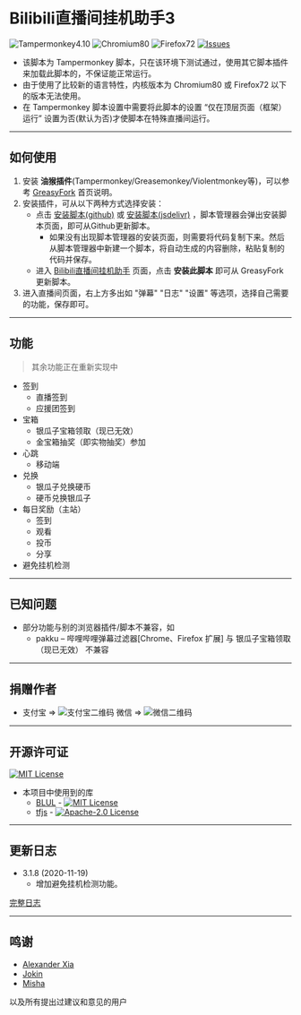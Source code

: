 # Bilibili直播间挂机助手3

![Tampermonkey4.10](https://img.shields.io/badge/Tampermonkey4.10-pass-green.svg?longCache=true) ![Chromium80](https://img.shields.io/badge/Chromium80-pass-green.svg?longCache=true) ![Firefox72](https://img.shields.io/badge/Firefox72-pass-green.svg?longCache=true) [![Issues](https://img.shields.io/github/issues/SeaLoong/BLRHH.svg)](https://github.com/SeaLoong/BLRHH/issues)

+ 该脚本为 Tampermonkey 脚本，只在该环境下测试通过，使用其它脚本插件来加载此脚本的，不保证能正常运行。
+ 由于使用了比较新的语言特性，内核版本为 Chromium80 或 Firefox72 以下的版本无法使用。
+ 在 Tampermonkey 脚本设置中需要将此脚本的设置 “仅在顶层页面（框架）运行” 设置为否(默认为否)才使脚本在特殊直播间运行。

----------------------------------

## 如何使用

1. 安装 **油猴插件**(Tampermonkey/Greasemonkey/Violentmonkey等)，可以参考 [GreasyFork](https://greasyfork.org/zh-CN) 首页说明。
2. 安装插件，可从以下两种方式选择安装：
   + 点击 [安装脚本(github)](https://raw.githubusercontent.com/SeaLoong/BLRHH/dist/installer.github.user.js) 或 [安装脚本(jsdelivr)](https://cdn.jsdelivr.net/gh/SeaLoong/BLRHH@dist/installer.jsdelivr.user.js) ，脚本管理器会弹出安装脚本页面，即可从Github更新脚本。
     + 如果没有出现脚本管理器的安装页面，则需要将代码复制下来。然后从脚本管理器中新建一个脚本，将自动生成的内容删除，粘贴复制的代码并保存。
   + 进入 [Bilibili直播间挂机助手](https://greasyfork.org/zh-CN/scripts/37095-bilibili%E7%9B%B4%E6%92%AD%E9%97%B4%E6%8C%82%E6%9C%BA%E5%8A%A9%E6%89%8B) 页面，点击 **安装此脚本** 即可从 GreasyFork 更新脚本。
3. 进入直播间页面，右上方多出如 "弹幕" "日志" "设置" 等选项，选择自己需要的功能，保存即可。

----------------------------------

## 功能

> 其余功能正在重新实现中

+ 签到
  + 直播签到
  + 应援团签到
+ 宝箱
  + 银瓜子宝箱领取（现已无效）
  + 金宝箱抽奖（即实物抽奖）参加
+ 心跳
  + 移动端
+ 兑换
  + 银瓜子兑换硬币
  + 硬币兑换银瓜子
+ 每日奖励（主站）
  + 签到
  + 观看
  + 投币
  + 分享
+ 避免挂机检测

----------------------------------

## 已知问题

+ 部分功能与别的浏览器插件/脚本不兼容，如
  + pakku – 哔哩哔哩弹幕过滤器\[Chrome、Firefox 扩展\] 与 银瓜子宝箱领取（现已无效） 不兼容

----------------------------------

## 捐赠作者

+ 支付宝 => ![支付宝二维码](https://cdn.jsdelivr.net/gh/SeaLoong/BLRHH/img/AliPay.png) 微信 => ![微信二维码](https://cdn.jsdelivr.net/gh/SeaLoong/BLRHH/img/WeChat.png)

----------------------------------

## 开源许可证

[![MIT License](https://img.shields.io/badge/License-MIT-green.svg?longCache=true)](https://github.com/SeaLoong/BLRHH/blob/master/LICENSE)

+ 本项目中使用到的库
  + [BLUL](https://github.com/SeaLoong/BLUL) - [![MIT License](https://img.shields.io/badge/License-MIT-green.svg?longCache=true)](https://github.com/SeaLoong/BLUL/blob/master/LICENSE)
  + [tfjs](https://github.com/tensorflow/tfjs) - [![Apache-2.0 License](https://img.shields.io/badge/License-Apache--2.0-blue.svg?longCache=true)](https://github.com/tensorflow/tfjs/blob/master/LICENSE)

----------------------------------

## 更新日志

+ 3.1.8 (2020-11-19)
  + 增加避免挂机检测功能。

[完整日志](https://cdn.jsdelivr.net/gh/SeaLoong/BLRHH/update-log.md)

----------------------------------

## 鸣谢

+ [Alexander Xia](https://github.com/xfl03)
+ [Jokin](https://github.com/jokin1999)
+ [Misha](https://github.com/Mishasama)

以及所有提出过建议和意见的用户
